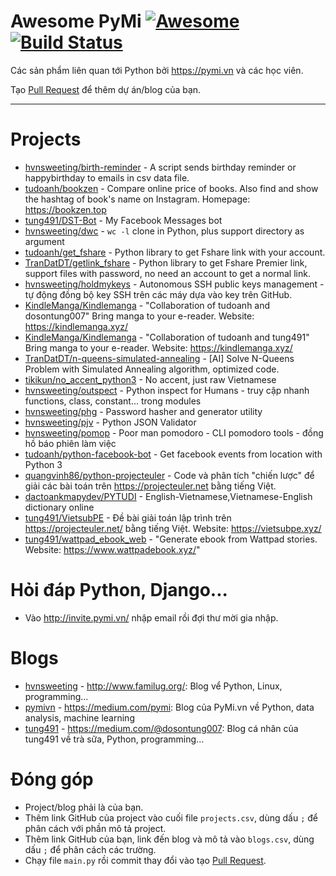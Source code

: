 # Awesome PyMi [![Awesome](https://cdn.rawgit.com/sindresorhus/awesome/d7305f38d29fed78fa85652e3a63e154dd8e8829/media/badge.svg)](https://github.com/sindresorhus/awesome) [![Build Status](https://travis-ci.org/pymivn/awesome.svg?branch=master)](https://travis-ci.org/pymivn/awesome)

Các sản phẩm liên quan tới Python bởi https://pymi.vn và các học viên.

Tạo [Pull Request](https://github.com/pymivn/awesome/pulls) để thêm dự án/blog của bạn.

- - -

# Projects

* [hvnsweeting/birth-reminder](https://github.com/hvnsweeting/birth-reminder) - A script sends birthday reminder or happybirthday to emails in csv data file.
* [tudoanh/bookzen](https://github.com/tudoanh/bookzen) - Compare online price of books. Also find and show the hashtag of book's name on Instagram. Homepage: https://bookzen.top
* [tung491/DST-Bot](https://github.com/tung491/DST-Bot) - My Facebook Messages bot
* [hvnsweeting/dwc](https://github.com/hvnsweeting/dwc) - `wc -l` clone in Python, plus support directory as argument
* [tudoanh/get_fshare](https://github.com/tudoanh/get_fshare) - Python library to get Fshare link with your account.
* [TranDatDT/getlink_fshare](https://github.com/TranDatDT/getlink_fshare) - Python library to get Fshare Premier link, support files with password, no need an account to get a normal link.
* [hvnsweeting/holdmykeys](https://github.com/hvnsweeting/holdmykeys) - Autonomous SSH public keys management - tự động đồng bộ key SSH trên các máy dựa vào key trên GitHub.
* [KindleManga/Kindlemanga](https://github.com/KindleManga/Kindlemanga) - "Collaboration of tudoanh and dosontung007" Bring manga to your e-reader. Website: https://kindlemanga.xyz/
* [KindleManga/Kindlemanga](https://github.com/KindleManga/Kindlemanga) - "Collaboration of tudoanh and tung491" Bring manga to your e-reader. Website: https://kindlemanga.xyz/
* [TranDatDT/n-queens-simulated-annealing](https://github.com/TranDatDT/n-queens-simulated-annealing) - [AI] Solve N-Queens Problem with Simulated Annealing algorithm, optimized code.
* [tikikun/no_accent_python3](https://github.com/tikikun/no_accent_python3) - No accent, just raw Vietnamese
* [hvnsweeting/outspect](https://github.com/hvnsweeting/outspect) - Python inspect for Humans - truy cập nhanh functions, class, constant... trong modules
* [hvnsweeting/phg](https://github.com/hvnsweeting/phg) - Password hasher and generator utility
* [hvnsweeting/pjv](https://github.com/hvnsweeting/pjv) - Python JSON Validator
* [hvnsweeting/pomop](https://github.com/hvnsweeting/pomop) - Poor man pomodoro - CLI pomodoro tools - đồng hồ báo phiên làm việc
* [tudoanh/python-facebook-bot](https://github.com/tudoanh/python-facebook-bot) - Get facebook events from location with Python 3
* [quangvinh86/python-projecteuler](https://github.com/quangvinh86/python-projecteuler) - Code và phân tích "chiến lược" để giải các bài toán trên https://projecteuler.net bằng tiếng Việt.
* [dactoankmapydev/PYTUDI](https://github.com/dactoankmapydev/PYTUDI) - English-Vietnamese,Vietnamese-English dictionary online
* [tung491/VietsubPE](https://github.com/tung491/VietsubPE) - Đề bài giải toán lập trình trên https://projecteuler.net/ bằng tiếng Việt. Website: https://vietsubpe.xyz/
* [tung491/wattpad_ebook_web](https://github.com/tung491/wattpad_ebook_web) - "Generate ebook from Wattpad stories. Website: https://www.wattpadebook.xyz/"

# Hỏi đáp Python, Django...

- Vào http://invite.pymi.vn/ nhập email rồi đợi thư mời gia nhập.

# Blogs
* [hvnsweeting](https://github.com/hvnsweeting) - http://www.familug.org/: Blog vể Python, Linux, programming...
* [pymivn](https://github.com/pymivn) - https://medium.com/pymi: Blog của PyMi.vn về Python, data analysis, machine learning
* [tung491](https://github.com/tung491) - https://medium.com/@dosontung007: Blog cá nhân của tung491 về trà sữa, Python, programming...

# Đóng góp

- Project/blog phải là của bạn.
- Thêm link GitHub của project vào cuối file `projects.csv`, dùng dấu `;` để
  phân cách với phần mô tả project.
- Thêm link GitHub của bạn, link đến blog và mô tả vào `blogs.csv`, dùng dấu `;` để phân cách
  các trường.
- Chạy file `main.py` rồi commit thay đổi vào tạo [Pull Request](https://github.com/pymivn/awesome/pulls).
